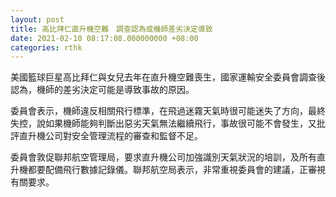 ```yaml
---
layout: post
title: 高比拜仁直升機空難　調查認為或機師差劣決定導致
date: 2021-02-10 08:17:08.000000000 +08:00
categories: rthk
---
```


美國籃球巨星高比拜仁與女兒去年在直升機空難喪生，國家運輸安全委員會調查後認為，機師的差劣決定可能是導致事故的原因。

委員會表示，機師違反相關飛行標準，在飛過迷霧天氣時很可能迷失了方向，最終失控，說如果機師能夠判斷出惡劣天氣無法繼續飛行，事故很可能不會發生，又批評直升機公司對安全管理流程的審查和監督不足。

委員會敦促聯邦航空管理局，要求直升機公司加強識別天氣狀況的培訓，及所有直升機都要配備飛行數據記錄儀。聯邦航空局表示，非常重視委員會的建議，正審視有關要求。
